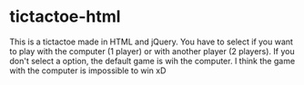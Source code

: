 tictactoe-html
==============

This is a tictactoe made in HTML and jQuery.
 You have to select if you want to play with the computer (1 player) or with another player (2 players). If you don't select a option, the default game is wih the computer. I think the game with the computer is impossible to win xD
